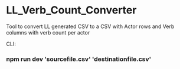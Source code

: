 # LL_Verb_Count_Converter

Tool to convert LL generated CSV to a CSV with Actor rows and Verb columns with verb count per actor


CLI: 
### npm run dev 'sourcefile.csv' 'destinationfile.csv'
